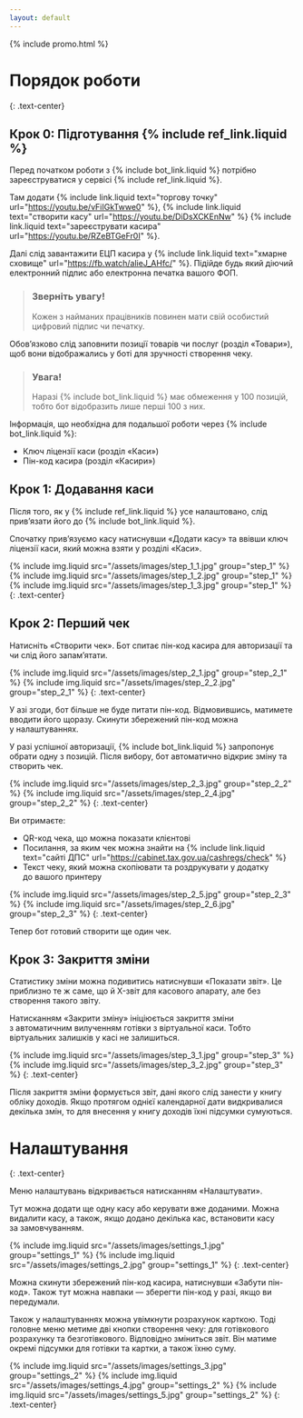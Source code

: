 ```yaml
---
layout: default
---
```

{% include promo.html %}

# Порядок роботи
{: .text-center}

## Крок 0: Підготування {% include ref_link.liquid %}

Перед початком роботи з&nbsp;{% include bot_link.liquid %}
потрібно зареєструватися у&nbsp;сервісі {% include ref_link.liquid %}.

Там додати {% include link.liquid text="торгову точку" url="https://youtu.be/vFiIGkTwwe0" %},
{% include link.liquid text="створити касу" url="https://youtu.be/DiDsXCKEnNw" %}
{% include link.liquid text="зареєструвати касира" url="https://youtu.be/RZeBTGeFr0I" %}.

Далі слід завантажити ЕЦП касира у&nbsp;{% include link.liquid text="хмарне сховище" url="https://fb.watch/alieJ_AHfc/" %}.
Підійде будь який діючий електронний підпис або електронна печатка вашого ФОП.

> ### Зверніть увагу!
> Кожен з&nbsp;найманих працівників повинен мати свій особистий цифровий підпис чи печатку.

Обов’язково слід заповнити позиції товарів чи послуг (розділ «Товари»), 
щоб вони відображались у&nbsp;боті для&nbsp;зручності створення чеку.

> ### Увага!
> Наразі {% include bot_link.liquid %} має обмеження у&nbsp;100 позицій,
> тобто бот відобразить лише перші 100 з&nbsp;них.

Інформація, що необхідна для&nbsp;подальшої роботи через {% include bot_link.liquid %}:
* Ключ ліцензії каси (розділ «Каси»)
* Пін-код касира (розділ «Касири»)

## Крок 1: Додавання каси

Після того, як у&nbsp;{% include ref_link.liquid %} усе налаштовано,
слід прив’язати його до&nbsp;{% include bot_link.liquid %}.

Спочатку прив’язуємо касу натиснувши «Додати касу» та ввівши ключ ліцензії каси,
який можна взяти у&nbsp;розділі «Каси».

{% include img.liquid src="/assets/images/step_1_1.jpg" group="step_1" %}
{% include img.liquid src="/assets/images/step_1_2.jpg" group="step_1" %}
{% include img.liquid src="/assets/images/step_1_3.jpg" group="step_1" %}
{: .text-center}

## Крок 2: Перший чек

Натисніть «Створити чек». Бот спитає пін-код касира для авторизації та чи слід його запам’ятати.

{% include img.liquid src="/assets/images/step_2_1.jpg" group="step_2_1" %}
{% include img.liquid src="/assets/images/step_2_2.jpg" group="step_2_1" %}
{: .text-center}

У&nbsp;азі згоди, бот більше не&nbsp;буде питати пін-код. Відмовившись, матимете вводити його щоразу. 
Скинути збережений пін-код можна у&nbsp;налаштуваннях.

У&nbsp;разі успішної авторизації, {% include bot_link.liquid %} 
запропонує обрати одну з&nbsp;позицій. Після вибору, бот автоматично відкриє зміну та створить чек.

{% include img.liquid src="/assets/images/step_2_3.jpg" group="step_2_2" %}
{% include img.liquid src="/assets/images/step_2_4.jpg" group="step_2_2" %}
{: .text-center}

Ви отримаєте:
* QR-код чека, що можна показати клієнтові
* Посилання, за&nbsp;яким чек можна знайти на&nbsp;{% include link.liquid text="сайті ДПС" url="https://cabinet.tax.gov.ua/cashregs/check" %}
* Текст чеку, який можна скопіювати та роздрукувати у&nbsp;додатку до&nbsp;вашого принтеру

{% include img.liquid src="/assets/images/step_2_5.jpg" group="step_2_3" %}
{% include img.liquid src="/assets/images/step_2_6.jpg" group="step_2_3" %}
{: .text-center}

Тепер бот готовий створити ще один чек.

## Крок 3: Закриття зміни

Статистику зміни можна подивитись натиснувши «Показати звіт». 
Це приблизно те ж саме, що й X-звіт для касового апарату, але без створення такого звіту.

Натисканням «Закрити зміну» ініціюється закриття зміни з&nbsp;автоматичним вилученням готівки з&nbsp;віртуальної каси.
Тобто віртуальних залишків у&nbsp;касі не&nbsp;залишиться.

{% include img.liquid src="/assets/images/step_3_1.jpg" group="step_3" %}
{% include img.liquid src="/assets/images/step_3_2.jpg" group="step_3" %}
{: .text-center}

Після закриття зміни формується звіт, дані якого слід занести у&nbsp;книгу обліку доходів.
Якщо протягом однієї календарної дати видкривалися декілька змін, то для внесення у&nbsp;книгу доходів їхні підсумки сумуються.

# Налаштування
{: .text-center}

Меню налаштувань відкривається натисканням «Налаштувати».

Тут можна додати ще одну касу або керувати вже доданими. Можна видалити касу,
а&nbsp;також, якщо додано декілька кас, встановити касу за&nbsp;замовчуванням.

{% include img.liquid src="/assets/images/settings_1.jpg" group="settings_1" %}
{% include img.liquid src="/assets/images/settings_2.jpg" group="settings_1" %}
{: .text-center}

Можна скинути збережений пін-код касира, натиснувши «Забути пін-код».
Також тут можна навпаки&nbsp;&mdash; зберегти пін-код у разі, якщо ви передумали.

Також у налаштуваннях можна увімкнути розрахунок карткою.
Тоді головне меню метиме дві кнопки створення чеку: для готівкового розрахунку та безготівкового.
Відповідно зміниться звіт. Він матиме окремі підсумки для готівки та картки, а&nbsp;також їхню суму.

{% include img.liquid src="/assets/images/settings_3.jpg" group="settings_2" %}
{% include img.liquid src="/assets/images/settings_4.jpg" group="settings_2" %}
{% include img.liquid src="/assets/images/settings_5.jpg" group="settings_2" %}
{: .text-center}
